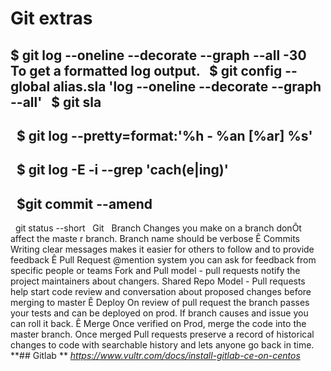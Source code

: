 # Git extras

$ git log --oneline --decorate --graph --all -30
 
To get a formatted log output.
 
$ git config --global alias.sla 'log --oneline --decorate --graph --all'
 
$ git sla
 
----------
 
$ git log --pretty=format:'%h - %an [%ar] %s'
 
--------
 
$ git log -E -i --grep 'cach(e|ing)'
 
--------
 
$git commit --amend
 
--------
 
git status --short
 
Git
 
Branch
Changes you make on a branch donÕt affect the maste r branch.
Branch name should be verbose
Ê
Commits
Writing clear messages makes it easier for others to follow and to provide feedback
Ê
Pull Request
@mention system you can ask for feedback from specific people or teams
Fork and Pull model - pull requests notify the project maintainers about changers.
Shared Repo Model - Pull requests help start code review and conversation about proposed changes before merging to master
Ê
Deploy
On review of pull request the branch passes your tests and can be deployed on prod.
If branch causes and issue you can roll it back.
Ê
Merge
Once verified on Prod, merge the code into the master branch.
Once merged Pull requests preserve a record of historical changes to code with searchable history and lets anyone go back in time.
 
**## Gitlab
**
_https://www.vultr.com/docs/install-gitlab-ce-on-centos_

